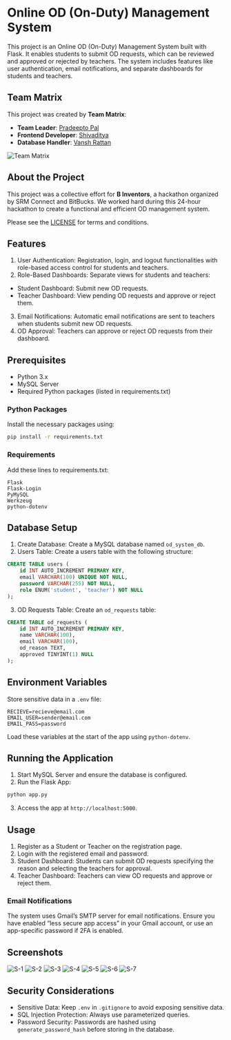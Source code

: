 # Online OD (On-Duty) Management System

This project is an Online OD (On-Duty) Management System built with Flask. It enables students to submit OD requests, which can be reviewed and approved or rejected by teachers. The system includes features like user authentication, email notifications, and separate dashboards for students and teachers.

## Team Matrix
This project was created by **Team Matrix**:
- **Team Leader**: [Pradeepto Pal](https://github.com/PerseusKyogre09)
- **Frontend Developer**: [Shivaditya](https://github.com/SHIVADITYA2005)
- **Database Handler**: [Vansh Rattan](https://github.com/rattanvansh)

![Team Matrix](https://imgur.com/Xe6GCKB.png)

## About the Project
This project was a collective effort for **B Inventors**, a hackathon organized by SRM Connect and BitBucks. We worked hard during this 24-hour hackathon to create a functional and efficient OD management system.

Please see the [LICENSE](#license) for terms and conditions.

## Features
1. User Authentication: Registration, login, and logout functionalities with role-based access control for students and teachers.
2. Role-Based Dashboards: Separate views for students and teachers:
- Student Dashboard: Submit new OD requests.
- Teacher Dashboard: View pending OD requests and approve or reject them.
3. Email Notifications: Automatic email notifications are sent to teachers when students submit new OD requests.
4. OD Approval: Teachers can approve or reject OD requests from their dashboard.

## Prerequisites
- Python 3.x
- MySQL Server
- Required Python packages (listed in requirements.txt)
### Python Packages
Install the necessary packages using:
```bash
pip install -r requirements.txt
```
### Requirements
Add these lines to requirements.txt:
```plaintext
Flask
Flask-Login
PyMySQL
Werkzeug
python-dotenv
```
## Database Setup
1. Create Database: Create a MySQL database named `od_system_db`.
2. Users Table: Create a users table with the following structure:
```sql
CREATE TABLE users (
    id INT AUTO_INCREMENT PRIMARY KEY,
    email VARCHAR(100) UNIQUE NOT NULL,
    password VARCHAR(255) NOT NULL,
    role ENUM('student', 'teacher') NOT NULL
);
```
3. OD Requests Table: Create an `od_requests` table:
```sql
CREATE TABLE od_requests (
    id INT AUTO_INCREMENT PRIMARY KEY,
    name VARCHAR(100),
    email VARCHAR(100),
    od_reason TEXT,
    approved TINYINT(1) NULL
);
```
## Environment Variables
Store sensitive data in a `.env` file:
```plaintext
RECIEVE=recieve@email.com
EMAIL_USER=sender@email.com
EMAIL_PASS=password
```
Load these variables at the start of the app using `python-dotenv`.

## Running the Application
1. Start MySQL Server and ensure the database is configured.
2. Run the Flask App:
```bash
python app.py
```
3. Access the app at `http://localhost:5000`.

## Usage
1. Register as a Student or Teacher on the registration page.
2. Login with the registered email and password.
3. Student Dashboard: Students can submit OD requests specifying the reason and selecting the teachers for approval.
4. Teacher Dashboard: Teachers can view OD requests and approve or reject them.

### Email Notifications
The system uses Gmail’s SMTP server for email notifications. Ensure you have enabled “less secure app access” in your Gmail account, or use an app-specific password if 2FA is enabled.

## Screenshots
![S-1](https://imgur.com/tFOK8YE.png)
![S-2](https://imgur.com/7vcri2D.png)
![S-3](https://imgur.com/aGaX8pf.png)
![S-4](https://imgur.com/6jPyBzd.png)
![S-5](https://imgur.com/38HtozP.png)
![S-6](https://imgur.com/LqvCIZG.png)
![S-7](https://imgur.com/ptkbvx8.png)

## Security Considerations
- Sensitive Data: Keep `.env` in `.gitignore` to avoid exposing sensitive data.
- SQL Injection Protection: Always use parameterized queries.
- Password Security: Passwords are hashed using `generate_password_hash` before storing in the database.